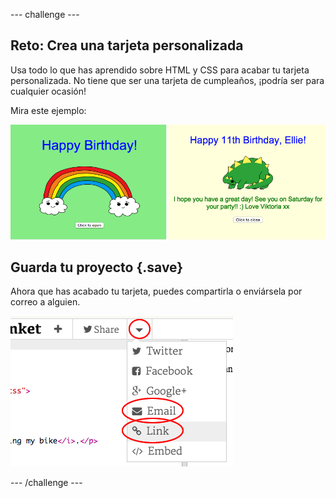 --- challenge ---
## Reto: Crea una tarjeta personalizada
Usa todo lo que has aprendido sobre HTML y CSS para acabar tu tarjeta personalizada. No tiene que ser una tarjeta de cumpleaños, ¡podría ser para cualquier ocasión!

Mira este ejemplo:

![screenshot](images/birthday-final.png)

## Guarda tu proyecto {.save}

Ahora que has acabado tu tarjeta, puedes compartirla o enviársela por correo a alguien.

![screenshot](images/birthday-share.png)

--- /challenge ---
